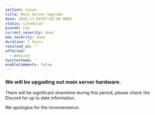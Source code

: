 ```yaml
---
section: issue
title: Main Server Upgrade
date: 2019-11-04T07:03:00.000Z
status: scheduled
pinned: top
current_severity: down
max_severity: down
duration: 2 hours
resolved_on: ''
affected:
  - Website
twitterFeed: ''
enableComments: false
---
```

### We will be upgading out main server hardware.

There will be significant downtime during this period, please check the Discord for up to date information.

We apologise for the inconvenience.
